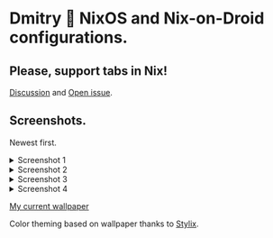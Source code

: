# Dmitry 🌊 NixOS and Nix-on-Droid configurations.

## Please, support tabs in Nix!

[Discussion](https://github.com/NixOS/nix/pull/2911) and [Open issue](https://github.com/NixOS/nix/issues/7834).

## Screenshots.

Newest first.

<details>
<summary>Screenshot 1</summary>
<!--<video controls><source src="https://share.voronind.com/readme/01_Video.mp4" type="video/mp4"></video>-->
<img src="https://share.voronind.com/readme/01_Video.gif" />
<!--<img src="https://share.voronind.com/readme/01_Picture.png" />-->
<img width=400px src="https://share.voronind.com/readme/01_AndroidLock.png" />
<img width=400px src="https://share.voronind.com/readme/01_AndroidNod.png" />
<br><a href="https://moewalls.com/games/garden-lake-minecraft-live-wallpaper/">Wallpaper link</a>
<br><a href="https://share.voronind.com/wallpaper/GardenLakeMinecraftMoewallsCom.mp4">Mirror</a>
</details>

<details>
<summary>Screenshot 2</summary>
<img src="https://i.imgur.com/rVFRtST.png" />
<img width=400px src="https://i.imgur.com/eVultId.png" />
<img width=400px src="https://i.imgur.com/NeX9430.png" />
<br><a href="https://i.imgur.com/XG8bA49.jpeg">Wallpaper link</a>
</details>

<details>
<summary>Screenshot 3</summary>
<img src="https://i.imgur.com/6Yfmhcj.png" />
<img width=400px src="https://i.imgur.com/LE4OC55.png" />
<img width=400px src="https://i.imgur.com/cV0EzEw.png" />
<br><a href="https://i.imgur.com/3EL63Ur.jpeg">Wallpaper link</a>
</details>

<details>
<summary>Screenshot 4</summary>
<img src="https://i.imgur.com/00BTwv7.png" />
<img width=400px src="https://i.imgur.com/51M56xK.png" />
<img width=400px src="https://i.imgur.com/TbW3MGS.png" />
<br><a href="https://i.imgur.com/Q8ZTZCH.png">Wallpaper link</a>
</details>

[My current wallpaper](option/Wallpaper.nix#L12)

Color theming based on wallpaper thanks to [Stylix](https://github.com/danth/stylix).
